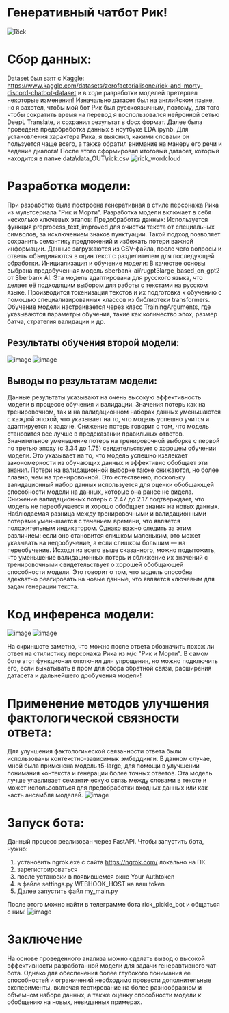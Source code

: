 # Генеративный чатбот Рик!
![Rick](https://github.com/NeKonnnn/MIPT_HW/assets/91149797/36d11c49-e839-4163-9e5f-5089833e42e9)

# Сбор данных:
Dataset был взят с Kaggle: https://www.kaggle.com/datasets/zerofactorialisone/rick-and-morty-discord-chatbot-dataset и в ходе разработки моделей претерпел некоторые изменения! Изначально датасет был на английском языке, но я захотел, чтобы мой бот Рик был русскоязычным, поэтому, для того чтобы сократить время на перевод я воспользовался нейронной сетью DeepL Translate, и сохранил результат в docx формат. Далее была проведена предобработка данных в ноутбуке EDA.ipynb. Для установления характера Рика, я выяснил, какими словами он пользуется чаще всего, а также обратил внимание на манеру его речи и ведение диалога! После этого сформировал итоговый датасет, который находится в папке data\data_OUT\rick.csv
![rick_wordcloud](https://github.com/NeKonnnn/MIPT_HW/assets/91149797/b85ee4c8-4586-46bb-831d-c7e4443f0900)

# Разработка модели:
При разработке была построена генеративная в стиле персонажа Рика из мультсериала "Рик и Морти". Разработка модели включает в себя несколько ключевых этапов:
Предобработка данных: Используется функция preprocess_text_improved для очистки текста от специальных символов, за исключением знаков пунктуации. Такой подход позволяет сохранить семантику предложений и избежать потери важной информации. Данные загружаются из CSV-файла, после чего вопросы и ответы объединяются в один текст с разделителем для последующей обработки.
Инициализация и обучение модели: В качестве основы выбрана предобученная модель sberbank-ai/rugpt3large_based_on_gpt2 от Sberbank AI. Эта модель адаптирована для русского языка, что делает её подходящим выбором для работы с текстами на русском языке. Производится токенизация текстов и их подготовка к обучению с помощью специализированных классов из библиотеки transformers. Обучение модели настраивается через класс TrainingArguments, где указываются параметры обучения, такие как количество эпох, размер батча, стратегия валидации и др.
## Результаты обучения второй модели: 
![image](https://github.com/NeKonnnn/MIPT_HW/assets/91149797/8eb04667-0552-4eae-9f5f-d581261186a8)
![image](https://github.com/NeKonnnn/MIPT_HW/assets/91149797/2e20518e-5465-40ed-abb9-6cd23ba7584b)

## Выводы по результатам модели:
Данные результаты указывают на очень высокую эффективность модели в процессе обучения и валидации. 
Значения потерь как на тренировочном, так и на валидационном наборах данных уменьшаются с каждой эпохой, что указывает на то, что модель успешно учится и адаптируется к задаче. Снижение потерь говорит о том, что модель становится все лучше в предсказании правильных ответов. Значительное уменьшение потерь на тренировочной выборке с первой по третью эпоху (с 3.34 до 1.75) свидетельствует о хорошем обучении модели. Это указывает на то, что модель успешно извлекает закономерности из обучающих данных и эффективно обобщает эти знания. Потери на валидационной выборке также снижаются, но более плавно, чем на тренировочной. Это естественно, поскольку валидационный набор данных используется для оценки обобщающей способности модели на данных, которые она ранее не видела. Снижение валидационных потерь с 2.47 до 2.17 подтверждает, что модель не переобучается и хорошо обобщает знания на новых данных.
Наблюдаемая разница между тренировочными и валидационными потерями уменьшается с течением времени, что является положительным индикатором. Однако важно следить за этим различием: если оно становится слишком маленьким, это может указывать на недообучение, а если слишком большим — на переобучение.
Исходя из всего выше сказанного, можно подытожить, что уменьшение валидационных потерь и сближение их значений с тренировочными свидетельствует о хорошей обобщающей способности модели. Это говорит о том, что модель способна адекватно реагировать на новые данные, что является ключевым для задач генерации текста.

# Код инференса модели:
![image](https://github.com/NeKonnnn/MIPT_HW/assets/91149797/185e0791-24b5-44cd-b67d-54025a93482a)
![image](https://github.com/NeKonnnn/MIPT_HW/assets/91149797/3d2eb832-0daa-4cad-ab57-7e7315ff35f5)

На скриншоте заметно, что можно после ответа обозначить похож ли ответ на стилистику персонажа Рика из м/с "Рик и Морти". В самом боте этот функционал отключил для упрощения, но можно подключить его, если выкатывать в пром для сбора обратной связи, расширения датасета и дальнейшего дообучения модели!

# Применение методов улучшения фактологической связности ответа:
Для улучшения фактологической связанности ответа были использованы контекстно-зависимык эмбеддинги. В данном случае, мной была применена модель t5-large, для помощи в улучшении понимания контекста и генерации более точных ответов. Эта модель лучше улавливает семантическую связь между словами в тексте и может использоваться для предобработки входных данных или как часть ансамбля моделей.
![image](https://github.com/NeKonnnn/MIPT_HW/assets/91149797/dd918a38-3d51-46aa-b951-f377c6835c2c)

# Запуск бота:
Данный процесс реализован через FastAPI.
Чтобы запустить бота, нужно:
1. установить ngrok.exe с сайта https://ngrok.com/ локально на ПК
2. зарегистрироваться
3. после установки в появившемся окне Your Authtoken
4. в файле settings.py WEBHOOK_HOST на ваш token
5. Далее запустить файл my_main.py

После этого можно найти в телеграмме бота rick_pickle_bot и общаться с ним!
![image](https://github.com/NeKonnnn/MIPT_HW/assets/91149797/054d7b14-cb91-4096-9968-468f989adbb0)

# Заключение
На основе проведенного анализа можно сделать вывод о высокой эффективности разработанной модели для задачи генеравтивного чат-бота. Однако для обеспечения более глубокого понимания ее способностей и ограничений необходимо провести дополнительные эксперименты, включая тестирование на более разнообразном и объемном наборе данных, а также оценку способности модели к обобщению на новых, невиданных примерах.


